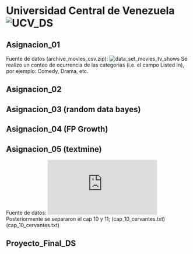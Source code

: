 # Universidad Central de Venezuela ![UCV_DS](https://compex.ciens.ucv.ve/producto/ciencia-de-los-datos/ "link Diplomado")  

## Asignacion_01   
   Fuente de datos (archive_movies_csv.zip): ![data_set_movies_tv_shows](https://www.kaggle.com/datasets/krishnaraj30/movies-and-tv-shows)
   Se realizo un conteo de ocurrencia de las categorias (i.e. el campo Listed In), por ejemplo: Comedy, Drama, etc.

## Asignacion_02

## Asignacion_03 (random data bayes)
## Asignacion_04 (FP Growth)
## Asignacion_05 (textmine)
   Fuente de datos: ![Miguel de Cervantes - El Quijote - ](https://www.gutenberg.org/cache/epub/15115/pg15115.txt)<br>
   Posteriormente se separaron el cap 10 y 11; (cap_10_cervantes.txt) (cap_10_cervantes.txt)
     
## Proyecto_Final_DS
